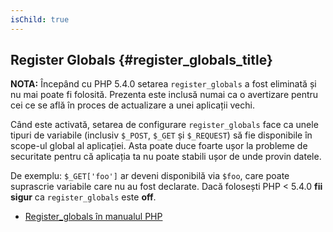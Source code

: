 ```yaml
---
isChild: true
---
```


## Register Globals {#register_globals_title}

**NOTA:** Începând cu PHP 5.4.0 setarea `register_globals` a fost eliminată și
nu mai poate fi folosită. Prezenta este inclusă numai ca o avertizare pentru
cei ce se află în proces de actualizare a unei aplicații vechi.

Când este activată, setarea de configurare `register_globals` face ca unele tipuri de
variabile (inclusiv `$_POST`, `$_GET` și `$_REQUEST`) să fie disponibile în
scope-ul global al aplicației. Asta poate duce foarte ușor la probleme de securitate
pentru că aplicația ta nu poate stabili ușor de unde provin datele.

De exemplu: `$_GET['foo']` ar deveni disponibilă via `$foo`, care poate suprascrie
variabile care nu au fost declarate.
Dacă folosești PHP < 5.4.0 __fii sigur__ ca `register_globals` este __off__.

* [Register_globals în manualul PHP](http://www.php.net/manual/ro/security.globals.php)